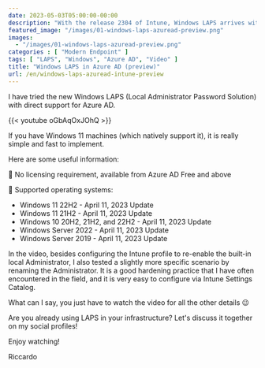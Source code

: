 ```yaml
---
date: 2023-05-03T05:00:00-00:00
description: "With the release 2304 of Intune, Windows LAPS arrives with direct support for Azure Active Directory, a highly anticipated feature. Let's see how to implement it and how it works."
featured_image: "/images/01-windows-laps-azuread-preview.png"
images:
  - "/images/01-windows-laps-azuread-preview.png"
categories : [ "Modern Endpoint" ]
tags: [ "LAPS", "Windows", "Azure AD", "Video" ]
title: "Windows LAPS in Azure AD (preview)"
url: /en/windows-laps-azuread-intune-preview
---
```

I have tried the new Windows LAPS (Local Administrator Password Solution) with direct support for Azure AD.

{{< youtube oGbAqOxJOhQ >}}

If you have Windows 11 machines (which natively support it), it is really simple and fast to implement.

Here are some useful information:

📌 No licensing requirement, available from Azure AD Free and above

📌 Supported operating systems:
- Windows 11 22H2 - April 11, 2023 Update
- Windows 11 21H2 - April 11, 2023 Update
- Windows 10 20H2, 21H2, and 22H2 - April 11, 2023 Update
- Windows Server 2022 - April 11, 2023 Update
- Windows Server 2019 - April 11, 2023 Update

In the video, besides configuring the Intune profile to re-enable the built-in local Administrator, I also tested a slightly more specific scenario by renaming the Administrator. It is a good hardening practice that I have often encountered in the field, and it is very easy to configure via Intune Settings Catalog.

What can I say, you just have to watch the video for all the other details 😉

Are you already using LAPS in your infrastructure? Let's discuss it together on my social profiles!

Enjoy watching!

Riccardo